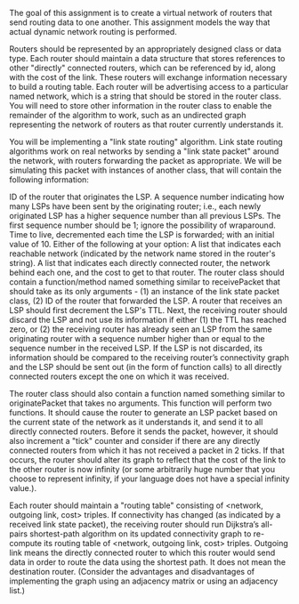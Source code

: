 The goal of this assignment is to create a virtual network of routers that send routing data to one another. This assignment models the way that actual dynamic network routing is performed.

Routers should be represented by an appropriately designed class or data type. Each router should maintain a data structure that stores references to other "directly" connected routers, which can be referenced by id, along with the cost of the link. These routers will exchange information necessary to build a routing table. Each router will be advertising access to a particular named network, which is a string that should be stored in the router class. You will need to store other information in the router class to enable the remainder of the algorithm to work, such as an undirected graph representing the network of routers as that router currently understands it.

You will be implementing a "link state routing" algorithm. Link state routing algorithms work on real networks by sending a "link state packet" around the network, with routers forwarding the packet as appropriate. We will be simulating this packet with instances of another class, that will contain the following information:

ID of the router that originates the LSP.
A sequence number indicating how many LSPs have been sent by the originating router; i.e., each newly originated LSP has a higher sequence number than all previous LSPs. The first sequence number should be 1; ignore the possibility of wraparound.
Time to live, decremented each time the LSP is forwarded; with an initial value of 10.
Either of the following at your option:
A list that indicates each reachable network (indicated by the network name stored in the router's string).
A list that indicates each directly connected router, the network behind each one, and the cost to get to that router.
The router class should contain a function/method named something similar to receivePacket that should take as its only arguments - (1) an instance of the link state packet class, (2) ID of the router that forwarded the LSP. A router that receives an LSP should first decrement the LSP's TTL. Next, the receiving router should discard the LSP and not use its information if either (1) the TTL has reached zero, or (2) the receiving router has already seen an LSP from the same originating router with a sequence number higher than or equal to the sequence number in the received LSP. If the LSP is not discarded, its information should be compared to the receiving router’s connectivity graph and the LSP should be sent out (in the form of function calls) to all directly connected routers except the one on which it was received.

The router class should also contain a function named something similar to originatePacket that takes no arguments. This function will perform two functions. It should cause the router to generate an LSP packet based on the current state of the network as it understands it, and send it to all directly connected routers. Before it sends the packet, however, it should also increment a "tick" counter and consider if there are any directly connected routers from which it has not received a packet in 2 ticks. If that occurs, the router should alter its graph to reflect that the cost of the link to the other router is now infinity (or some arbitrarily huge number that you choose to represent infinity, if your language does not have a special infinity value.).

Each router should maintain a "routing table" consisting of <network, outgoing link, cost> triples. If connectivity has changed (as indicated by a received link state packet), the receiving router should run Dijkstra’s all-pairs shortest-path algorithm on its updated connectivity graph to re-compute its routing table of <network, outgoing link, cost> triples. Outgoing link means the directly connected router to which this router would send data in order to route the data using the shortest path. It does not mean the destination router. (Consider the advantages and disadvantages of implementing the graph using an adjacency matrix or using an adjacency list.)
